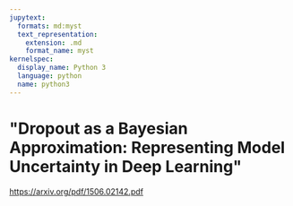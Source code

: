 ```yaml
---
jupytext:
  formats: md:myst
  text_representation:
    extension: .md
    format_name: myst
kernelspec:
  display_name: Python 3
  language: python
  name: python3
---
```


# "Dropout as a Bayesian Approximation: Representing Model Uncertainty in Deep Learning"

https://arxiv.org/pdf/1506.02142.pdf